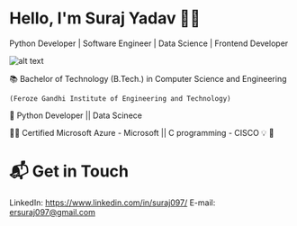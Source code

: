 # Hello, I'm Suraj Yadav 👩‍💻
Python Developer | Software Engineer | Data Science | Frontend Developer 

![alt text](https://i.giphy.com/media/v1.Y2lkPTc5MGI3NjExM3VranlyMjkwMm5wdXo3bGF1c2hhNmU3djRkdHhvYnIyaHlnNTR0dCZlcD12MV9pbnRlcm5hbF9naWZfYnlfaWQmY3Q9Zw/qgQUggAC3Pfv687qPC/giphy.gif)

📚 Bachelor of Technology (B.Tech.) in  Computer Science and Engineering 

    (Feroze Gandhi Institute of Engineering and Technology)

🐍 Python Developer || Data Scinece

👩‍🏫 Certified Microsoft Azure - Microsoft || C programming - CISCO
💡 
🧬 

# 📬 Get in Touch
LinkedIn: https://www.linkedin.com/in/suraj097/
E-mail: ersuraj097@gmail.com

